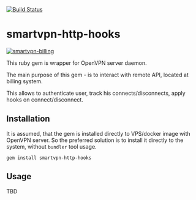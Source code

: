 [![Build Status](https://travis-ci.org/Mehonoshin/smartvpn-http-hooks.svg?branch=master)](https://travis-ci.org/Mehonoshin/smartvpn-http-hooks)

# smartvpn-http-hooks

<a href="https://imgbb.com/"><img src="https://image.ibb.co/gEVXM9/Screen-Shot-2018-10-14-at-18-34-17.png" alt="smartvpn-billing" border="0"></a>

This ruby gem is wrapper for OpenVPN server daemon.

The main purpose of this gem - is to interact with remote API, located at billing system.

This allows to authenticate user, track his connects/disconnects, apply hooks on connect/disconnect.

## Installation

It is assumed, that the gem is installed directly to VPS/docker image with OpenVPN server. So the preferred solution is to install it directly to the system, without `bundler` tool usage.

`gem install smartvpn-http-hooks`

## Usage

TBD

